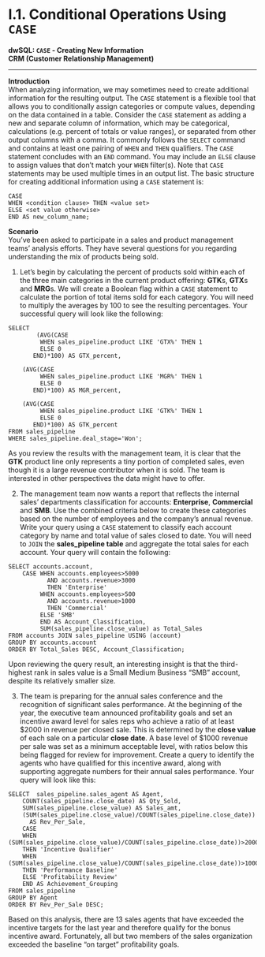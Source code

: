 # I.1. Conditional Operations Using `CASE`        

**dwSQL: `CASE` - Creating New Information**        
**CRM (Customer Relationship Management)**        
  
--------------

**Introduction**      
When analyzing information, we may sometimes need to create additional information for the resulting output. The `CASE` statement is a flexible tool that allows you to conditionally assign categories or compute values, depending on the data contained in a table. Consider the `CASE` statement as adding a new and separate column of information, which may be categorical,  calculations (e.g. percent of totals or value ranges), or separated from other output columns with a comma. It commonly follows the `SELECT` command and contains at least one pairing of `WHEN` and `THEN` qualifiers. The `CASE` statement concludes with an `END` command. You may include an `ELSE` clause to assign values that don’t match your `WHEN` filter(s). Note that `CASE` statements may be used multiple times in an output list. The basic structure for creating additional information using a `CASE` statement is:

```
CASE 
WHEN <condition clause> THEN <value set>
ELSE <set value otherwise>
END AS new_column_name;
```

**Scenario**         
You’ve been asked to participate in a sales and product management teams’ analysis efforts. They have several questions for you regarding understanding the mix of products being sold. 

1.	Let’s begin by calculating the percent of products sold within each of the three main categories in the current product offering: **GTK**s, **GTX**s and **MRG**s. We will create a Boolean flag within a `CASE` statement to calculate the portion of total items sold for each category. You will need to multiply the averages by 100 to see the resulting percentages. Your successful query will look like the following:

```
SELECT
    	(AVG(CASE			
		 WHEN sales_pipeline.product LIKE 'GTX%' THEN 1
		 ELSE 0			
	   END)*100) AS GTX_percent,
	
	(AVG(CASE			
		 WHEN sales_pipeline.product LIKE 'MGR%' THEN 1
		 ELSE 0			
	   END)*100) AS MGR_percent,

	(AVG(CASE			
		 WHEN sales_pipeline.product LIKE 'GTK%' THEN 1
		 ELSE 0			
	   END)*100) AS GTK_percent
FROM sales_pipeline
WHERE sales_pipeline.deal_stage='Won';
```
 
As you review the results with the management team, it is clear that the **GTK** product line only represents a tiny portion of completed sales, even though it is a large revenue contributor when it is sold.  The team is interested in other perspectives the data might have to offer.
 
2.	The management team now wants a report that reflects the internal sales’ departments classification for accounts: **Enterprise**, **Commercial** and **SMB**. Use the combined criteria below to create these categories based on the number of employees and the company’s annual revenue. Write your query using a `CASE` statement to classify each account category by name and total value of sales closed to date. You will need to `JOIN` the **sales_pipeline table** and aggregate the total sales for each account. Your query will contain the following:

```
SELECT accounts.account,
    CASE WHEN accounts.employees>5000 
           AND accounts.revenue>3000 
           THEN 'Enterprise'
         WHEN accounts.employees>500 
           AND accounts.revenue>1000 
           THEN 'Commercial'
         ELSE 'SMB'
         END AS Account_Classification,
         SUM(sales_pipeline.close_value) as Total_Sales
FROM accounts JOIN sales_pipeline USING (account)
GROUP BY accounts.account
ORDER BY Total_Sales DESC, Account_Classification;
```

Upon reviewing the query result, an interesting insight is that the third-highest rank in sales value is a Small Medium Business “SMB” account, despite its relatively smaller size.
 
3.	The team is preparing for the annual sales conference and the recognition of significant sales performance. At the beginning of the year, the executive team announced profitability goals and set an incentive award level for sales reps who achieve a ratio of at least $2000 in revenue per closed sale. This is determined by the **close value** of each sale on a particular **close date**.   A base level of $1000 revenue per sale was set as a minimum acceptable level, with ratios below this being flagged for review for improvement. Create a query to identify the agents who have qualified for this incentive award, along with supporting aggregate numbers for their annual sales performance. Your query will look like this:

```
SELECT  sales_pipeline.sales_agent AS Agent,
    COUNT(sales_pipeline.close_date) AS Qty_Sold,
    SUM(sales_pipeline.close_value) AS Sales_amt,
    (SUM(sales_pipeline.close_value)/COUNT(sales_pipeline.close_date))
      AS Rev_Per_Sale,       
    CASE            
    WHEN (SUM(sales_pipeline.close_value)/COUNT(sales_pipeline.close_date))>2000 
    THEN 'Incentive Qualifier'          
    WHEN (SUM(sales_pipeline.close_value)/COUNT(sales_pipeline.close_date))>1000 
    THEN 'Performance Baseline'
    ELSE 'Profitability Review'
    END AS Achievement_Grouping
FROM sales_pipeline 
GROUP BY Agent 
ORDER BY Rev_Per_Sale DESC;
```

Based on this analysis, there are 13 sales agents that have exceeded the incentive targets for the last year and therefore qualify for the bonus incentive award. Fortunately, all but two members of the sales organization exceeded the baseline “on target” profitability goals.
